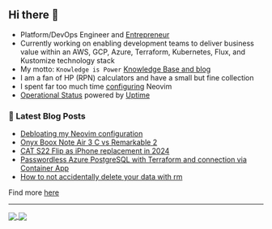 ## Hi there 👋

- Platform/DevOps Engineer and [Entrepreneur](https://mijope.de)
- Currently working on enabling development teams to deliver business value within an AWS, GCP, Azure, Terraform, Kubernetes, Flux, and Kustomize technology stack
- My motto: `Knowledge is Power` [Knowledge Base and blog](https://rootknecht.net/)
- I am a fan of HP (RPN) calculators and have a small but fine collection
- I spent far too much time [configuring](https://github.com/Allaman/nvim) Neovim
- [Operational Status](https://allaman.github.io/status/) powered by [Uptime](https://github.com/upptime/upptime)

### 📕 Latest Blog Posts

<!-- BLOG-POST-LIST:START -->
- [Debloating my Neovim configuration](https://rootknecht.net/blog/debloating-neovim-config/)
- [Onyx Boox Note Air 3 C vs Remarkable 2](https://rootknecht.net/blog/note-air-3-c-vs-remarkable-2/)
- [CAT S22 Flip as iPhone replacement in 2024](https://rootknecht.net/blog/cat-s22-flip/)
- [Passwordless Azure PostgreSQL with Terraform and connection via Container App](https://rootknecht.net/blog/azure-pgsql-tf/)
- [How to not accidentally delete your data with rm](https://rootknecht.net/blog/rm-fails/)
<!-- BLOG-POST-LIST:END -->

Find more [here](https://rootknecht.net/blog/)

---

<a href="https://github.com/anuraghazra/github-readme-stats">
  <img align="center" src="https://github-readme-stats.vercel.app/api/top-langs/?username=allaman&langs_count=10&layout=compact&theme=tokyonight&hide_title=true&exclude_repo=" />
</a>
<a href="https://github.com/anuraghazra/github-readme-stats">
  <img align="center" src="https://github-readme-stats.vercel.app/api?username=allaman&count_private=true&show_icons=true&theme=tokyonight&hide_rank=true&hide_title=true" />
</a>
